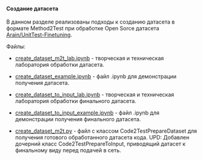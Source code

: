 #### Создание датасета

В данном разделе реализованы подходы к созданию датасета в формате Method2Test при обработке Open Sorce датасета [Arain/UnitTest-Finetuning](https://huggingface.co/datasets/Arain/UnitTest-Finetuning).

Файлы:

* [create_dataset_m2t_lab.ipynb](create_dataset_m2t_lab.ipynb) - творческая и техническая лаборатория обработки датасета.

* [create_dataset_example.ipynb](create_dataset_example.ipynb) - файл .ipynb для демонстрации получения датасета.

* [create_dataset_to_input_lab.ipynb](create_dataset_to_input_lab.ipynb) - творческая и техническая лаборатория обработки финального датасета.

* [create_dataset_to_input_example.ipynb](create_dataset_to_input_example.ipynb) - файл .ipynb для демонстрации получения финального датасета.

* [create_dataset_m2t.py](create_dataset_m2t.py) - файл с классом Code2TestPrepareDataset для получения готового обработанного датасета кода. UPD: Добавлен дочерний класс Code2TestPrepareToInput, приводящий датасет к финальному виду перед подачей в сеть.
